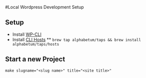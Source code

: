 #Local Wordpress Development Setup

## Setup

* Install [WP-CLI](http://wp-cli.org/)
* Install [CLI Hosts](https://github.com/alphabetum/hosts)
** `brew tap alphabetum/taps && brew install alphabetum/taps/hosts`


## Start a new Project
`make slugname="<slug name>" title="<site title>"`